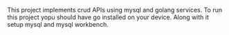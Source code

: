 This project implements crud APIs using mysql and golang services.
To run this project yopu should have go installed on your device.
Along with it setup mysql and mysql workbench.
